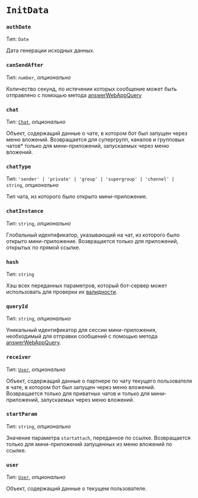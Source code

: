 # `InitData`

### `authDate`

Тип: `Date`

Дата генерации исходных данных.

### `canSendAfter`

Тип: `number`, _опционально_

Количество секунд, по истечении которых сообщение может быть отправлено с помощью метода
[answerWebAppQuery](https://core.telegram.org/bots/api#answerwebappquery)

### `chat`

Тип: [`Chat`](chat.md), _опционально_

Объект, содержащий данные о чате, в котором бот был запущен через
меню вложений. Возвращается для супергрупп, каналов и групповых чатов* только для мини-приложений, запускаемых через меню вложений.

### `chatType`

Тип: `'sender' | 'private' | 'group' | 'supergroup' | 'channel' | string`, _опционально_

Тип чата, из которого было открыто мини-приложение.

### `chatInstance`

Тип: `string`, _опционально_

Глобальный идентификатор, указывающий на чат, из которого было открыто мини-приложение. Возвращается только для приложений, открытых по прямой ссылке.

### `hash`

Тип: `string`

Хэш всех переданных параметров, который бот-сервер может использовать для проверки
их [валидности](https://core.telegram.org/bots/webapps#validating-data-received-via-the-web-app).

### `queryId`

Тип: `string`, _опционально_

Уникальный идентификатор для сессии мини-приложения, необходимый для отправки сообщений
с помощью метода [answerWebAppQuery](https://core.telegram.org/bots/api#answerwebappquery).

### `receiver`

Тип: [`User`](user.md), _опционально_

Объект, содержащий данные о партнере по чату текущего пользователя в
чате, в котором бот был запущен через меню вложений.
Возвращается только для приватных чатов и только для мини-приложений, запускаемых
через меню вложений.

### `startParam`

Тип: `string`, _опционально_

Значение параметра `startattach`, переданное по ссылке. Возвращается только для мини-приложений запущенных из меню вложений по ссылке.

### `user`

Тип: [`User`](user.md), _опционально_

Объект, содержащий данные о текущем пользователе.
